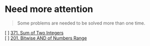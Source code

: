 # Need more attention

> Some problems are needed to be solved more than one time.

[ ] [371. Sum of Two Integers](https://leetcode.com/problems/sum-of-two-integers/)  
[ ] [201. Bitwise AND of Numbers Range](https://leetcode.com/problems/bitwise-and-of-numbers-range/)